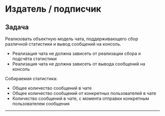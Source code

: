 # Издатель / подписчик

## Задача

Реализовать объектную модель чата, поддерживающего сбор различной статистики и вывод сообщений на консоль.

- Реализация чата не должна зависеть от реализации сбора и подсчёта статистики
- Реализация чата не должна зависеть от вывода сообщений на консоль

Собираемая статистика:

- Общее количество сообщений в чате
- Общее количество сообщений от конкретных пользователей в чате
- Количество сообщений в чате, с момента отправки конкретным пользователем сообщения

---